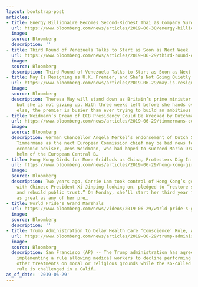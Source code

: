 ```yaml
---
layout: bootstrap-post
articles:
- title: Energy Billionaire Becomes Second-Richest Thai as Company Surges
  url: https://www.bloomberg.com/news/articles/2019-06-30/energy-billionaire-becomes-second-richest-thai-as-company-surges
  image: 
  source: Bloomberg
  description: ''
- title: Third Round of Venezuela Talks to Start as Soon as Next Week
  url: https://www.bloomberg.com/news/articles/2019-06-29/third-round-of-venezuela-talks-to-start-as-soon-as-next-week
  image: 
  source: Bloomberg
  description: Third Round of Venezuela Talks to Start as Soon as Next Week bloomberg.com
- title: May Is Resigning as U.K. Premier, and She’s Not Going Quietly
  url: https://www.bloomberg.com/news/articles/2019-06-29/may-is-resigning-as-u-k-premier-and-she-s-not-going-quietly
  image: 
  source: Bloomberg
  description: Theresa May will stand down as Britain’s prime minister next month
    but she is not giving up. With three weeks left before she hands over to someone
    else, the premier is busier than ever trying to build an ambitious legacy.
- title: Weidmann’s Dream of ECB Presidency Could Be Wrecked by Dutchman
  url: https://www.bloomberg.com/news/articles/2019-06-29/timmermans-coup-may-ruin-weidmann-s-dream-of-ecb-presidency
  image: 
  source: Bloomberg
  description: German Chancellor Angela Merkel’s endorsement of Dutch Socialist Frans
    Timmermans as the next European Commission chief may be bad news for her former
    economic adviser, Jens Weidmann, who had hoped to succeed Mario Draghi at the
    helm of the European Central B…
- title: Hong Kong Girds for More Gridlock as China, Protesters Dig In
  url: https://www.bloomberg.com/news/articles/2019-06-29/hong-kong-girds-for-more-gridlock-as-china-protesters-dig-in
  image: 
  source: Bloomberg
  description: Two years ago, Carrie Lam took control of Hong Kong’s government and,
    with Chinese President Xi Jinping looking on, pledged to “restore social harmony
    and rebuild public trust.” On Monday, she’ll start her third year facing a crisis
    as great as any of her pre…
- title: World Pride's Grand Marshals
  url: https://www.bloomberg.com/news/videos/2019-06-29/world-pride-s-grand-marshals-video
  image: 
  source: Bloomberg
  description: ''
- title: Trump Administration to Delay Health Care ‘Conscience’ Rule, AP Says
  url: https://www.bloomberg.com/news/articles/2019-06-29/trump-administration-agrees-to-delay-health-care-rule
  image: 
  source: Bloomberg
  description: San Francisco (AP) -- The Trump administration has agreed to postpone
    implementing a rule allowing medical workers to decline performing abortions or
    other treatments on moral or religious grounds while the so-called "conscience"
    rule is challenged in a Calif…
as_of_date: '2019-06-29'
---
```


